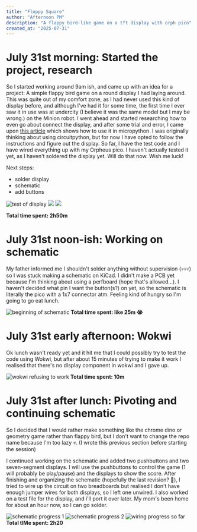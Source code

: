 ```yaml
---
title: "Floppy Square"
author: "Afternoon PM"
description: "A flappy bird-like game on a tft display with orph pico"
created_at: "2025-07-31"
---
```


# July 31st morning: Started the project, research

So I started working around 9am ish, and came up with an idea for a project: A simple flappy bird game on a round display I had laying around. This was quite out of my comfort zone, as I had never used this kind of display before, and although I've had it for some time, the first time I ever saw it in use was at undercity (I believe it was the same model but I may be wrong.) on the Minion robot. I went ahead and started researching how to even go about connect the display, and after some trial and error, I came upon [this article](https://cebess.wordpress.com/2024/04/19/raspberry-pico-and-gc9a01-round-display-in-micropython/) which shows how to use it in micropython. I was originally thinking about using circuitpython, but for now I have opted to follow the instructions and figure out the display. So far, I have the test code and I have wired everything up with my Orpheus pico. I haven't actually tested it yet, as I haven't soldered the display yet. Will do that now. Wish me luck!

Next steps:

- solder display
- schematic
- add buttons

![test of display](./journal-assets/00-test-of-display.jpg)
![](./journal-assets/01-unsoldered.jpg)
![](./journal-assets/03-diagram-on-article.jpg)

**Total time spent: 2h50m**

# July 31st noon-ish: Working on schematic

My father informed me I shouldn't solder anything without supervision (:skull::skull::skull:) so I was stuck making a schematic on KiCad. I didn't make a PCB yet because I'm thinking about using a perfboard (hope that's allowed...). I haven't decided what pin I want the button(s?) on yet, so the schematic is literally the pico with a 1x7 connector atm. Feeling kind of hungry so I'm going to go eat lunch.

![beginning of schematic](./journal-assets/04-schematic-beginning.jpg)
**Total time spent: like 25m :sob:**

# July 31st early afternoon: Wokwi

Ok lunch wasn't ready yet and it hit me that I could possibly try to test the code using Wokwi, but after about 15 minutes of trying to make it work I realised that there's no display component in wokwi and I gave up.

![wokwi refusing to work](./journal-assets/05-wokwi-being-annoying.jpg)
**Total time spent: 10m**

# July 31st after lunch: Pivoting and continuing schematic

So I decided that I would rather make something like the chrome dino or geometry game rather than flappy bird, but I don't want to change the repo name because I'm too lazy :skull:. (I wrote this previous section before starting the session)

I continued working on the schematic and added two pushbuttons and two seven-segment displays. I will use the pushbuttons to control the game (1 will probably be play/pause) and the displays to show the score. After finishing and organizing the schematic (hopefully the last revision? :crossed_fingers:), I tried to wire up the circuit on two breadboards but realised I don't have enough jumper wires for both displays, so I left one unwired. I also worked on a test file for the display, and i'll port it over later. My mom's been home for about an hour now, so I can go solder.

![schematic progress 1](./journal-assets/06-schematic-continued1.jpg)
![schematic progress 2](./journal-assets/07-schematic-continued2.jpg)
![wiring progress so far](./journal-assets/08-wiring-mostly-done.jpg)
**Total tIMe spent: 2h20**
